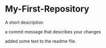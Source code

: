 My-First-Repository
===================

A short description

a commit message that describes your changes

added some text to the readme file.
